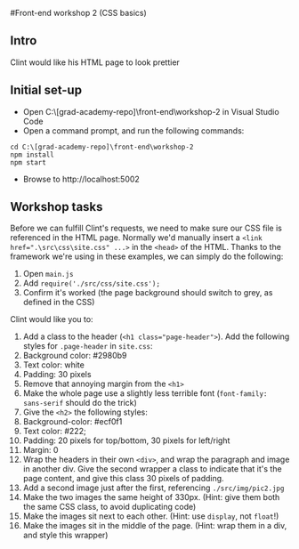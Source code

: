 #Front-end workshop 2 (CSS basics)
## Intro
Clint would like his HTML page to look prettier
## Initial set-up
* Open C:\\[grad-academy-repo]\front-end\workshop-2 in Visual Studio Code  
* Open a command prompt, and run the following commands:
```
cd C:\[grad-academy-repo]\front-end\workshop-2
npm install
npm start
```
* Browse to http://localhost:5002

## Workshop tasks
Before we can fulfill Clint's requests, we need to make sure our CSS file is referenced in the HTML page. Normally we'd manually insert a `<link href=".\src\css\site.css" ...>` in the `<head>` of the HTML. Thanks to the framework we're using in these examples, we can simply do the following:

1. Open `main.js`
1. Add `require('./src/css/site.css');`
1. Confirm it's worked (the page background should switch to grey, as defined in the CSS)

Clint would like you to:

1. Add a class to the header (`<h1 class="page-header">`). Add the following styles for `.page-header` in `site.css`:
  1. Background color: #2980b9
  1. Text color: white
  1. Padding: 30 pixels
1. Remove that annoying margin from the `<h1>`
1. Make the whole page use a slightly less terrible font (`font-family: sans-serif` should do the trick)
1. Give the `<h2>` the following styles:
  1. Background-color: #ecf0f1
  1. Text color: #222;
  1. Padding: 20 pixels for top/bottom, 30 pixels for left/right
  1. Margin: 0
1. Wrap the headers in their own `<div>`, and wrap the paragraph and image in another div. Give the second wrapper a class to indicate that it's the page content, and give this class 30 pixels of padding.
1. Add a second image just after the first, referencing `./src/img/pic2.jpg`
1. Make the two images the same height of 330px. (Hint: give them both the same CSS class, to avoid duplicating code)
1. Make the images sit next to each other. (Hint: use `display`, not `float`!)
1. Make the images sit in the middle of the page. (Hint: wrap them in a div, and style this wrapper)